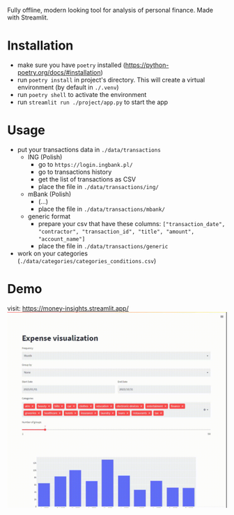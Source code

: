 Fully offline, modern looking tool for analysis of personal finance. Made with Streamlit.

# Installation
* make sure you have `poetry` installed (https://python-poetry.org/docs/#installation)
* run `poetry install` in project's directory. This will create a virtual environment (by default in `./.venv`)
* run `poetry shell` to activate the environment
* run `streamlit run ./project/app.py` to start the app

# Usage
* put your transactions data in `./data/transactions`
  * ING (Polish) 
    * go to `https://login.ingbank.pl/`
    * go to transactions history
    * get the list of transactions as CSV
    * place the file in `./data/transactions/ing/`
  * mBank (Polish) 
    * (...)
    * place the file in `./data/transactions/mbank/`
  * generic format
    * prepare your csv that have these columns: `["transaction_date", "contractor", "transaction_id", "title", "amount", "account_name"]`
    * place the file in `./data/transactions/generic`
* work on your categories (`./data/categories/categories_conditions.csv`)

# Demo
visit: https://money-insights.streamlit.app/
![](images/streamlit-app-2024-04-11-21-04-86.gif)